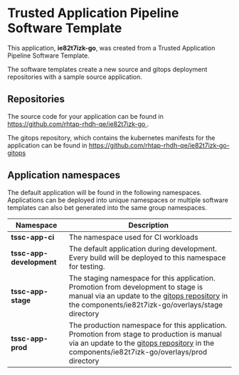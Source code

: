 # Trusted Application Pipeline Software Template

This application, **ie82t7izk-go**, was created from a Trusted Application Pipeline Software Template.

The software templates create a new source and gitops deployment repositories with a sample source application. 

## Repositories

The source code for your application can be found in [https://github.com/rhtap-rhdh-qe/ie82t7izk-go ](https://github.com/rhtap-rhdh-qe/ie82t7izk-go ).
 
The gitops repository, which contains the kubernetes manifests for the application can be found in 
[https://github.com/rhtap-rhdh-qe/ie82t7izk-go-gitops ](https://github.com/rhtap-rhdh-qe/ie82t7izk-go-gitops ) 

## Application namespaces 

The default application will be found in the following namespaces. Applications can be deployed into unique namespaces or multiple software templates can also bet generated into the same group namespaces.  

|  Namespace   |  Description   |  
| -------- | -------- |
| **tssc-app-ci** | The namespace used for CI workloads |
| **tssc-app-development** | The default application during development. Every build will be deployed to this namespace for testing. |
| **tssc-app-stage** | The staging namespace for this application. Promotion from development to stage is manual via an update to the [gitops repository](https://github.com/rhtap-rhdh-qe/ie82t7izk-go-gitops ) in the components/ie82t7izk-go/overlays/stage directory |
| **tssc-app-prod** | The production namespace for this application. Promotion from stage to production is manual via an update to the [gitops repository](https://github.com/rhtap-rhdh-qe/ie82t7izk-go-gitops ) in the components/ie82t7izk-go/overlays/prod directory |